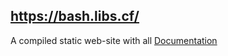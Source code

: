 ## https://bash.libs.cf/

A compiled static web-site with all [Documentation](https://bash.libs.cf/)
